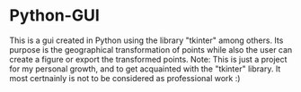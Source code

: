 # Python-GUI
This is a gui created in Python using the library "tkinter" among others. Its purpose is the geographical transformation of points while also the user can create a figure or export the transformed points.
Note: This is just a project for my personal growth, and to get acquainted with the "tkinter" library. It most certnainly is not to be considered as professional work :)
